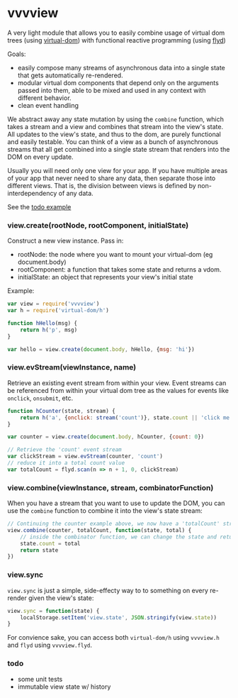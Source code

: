 # vvvview

A very light module that allows you to easily combine usage of virtual dom trees (using [virtual-dom](https://github.com/Matt-Esch/virtual-dom)) with functional reactive programming (using [flyd](https://github.com/paldepind/flyd))

Goals:
- easily compose many streams of asynchronous data into a single state that gets automatically re-rendered.
- modular virtual dom components that depend only on the arguments passed into them, able to be mixed and used in any context with different behavior.
- clean event handling

We abstract away any state mutation by using the `combine` function, which takes a stream and a view and combines that stream into the view's state. All updates to the view's state, and thus to the dom, are purely functional and easily testable. You can think of a view as a bunch of asynchronous streams that all get combined into a single state stream that renders into the DOM on every update.

Usually you will need only one view for your app. If you have multiple areas of your app that never need to share any data, then separate those into different views. That is, the division between views is defined by non-interdependency of any data.

See the [todo example](examples/todo/index.js)

### view.create(rootNode, rootComponent, initialState)

Construct a new view instance. Pass in:

* rootNode: the node where you want to mount your virtual-dom (eg document.body)
* rootComponent: a function that takes some state and returns a vdom.
* initialState: an object that represents your view's initial state

Example:

```js
var view = require('vvvview')
var h = require('virtual-dom/h')

function hHello(msg) {
	return h('p', msg)
}

var hello = view.create(document.body, hHello, {msg: 'hi'})
```

### view.evStream(viewInstance, name)

Retrieve an existing event stream from within your view. Event streams can be referenced from within your virtual dom tree as the values for events like `onclick`, `onsubmit`, etc.

```js
function hCounter(state, stream) {
	return h('a', {onclick: stream('count')}, state.count || 'click me!')
}

var counter = view.create(document.body, hCounter, {count: 0})

// Retrieve the 'count' event stream
var clickStream = view.evStream(counter, 'count')
// reduce it into a total count value
var totalCount = flyd.scan(n => n + 1, 0, clickStream)
```

### view.combine(viewInstance, stream, combinatorFunction)

When you have a stream that you want to use to update the DOM, you can use the `combine` function to combine it into the view's state stream:

```js
// Continuing the counter example above, we now have a 'totalCount' stream that sums your total clicks
view.combine(counter, totalCount, function(state, total) {
	// inside the combinator function, we can change the state and return the new state based on the count.
	state.count = total
	return state
})
```

### view.sync

`view.sync` is just a simple, side-effecty way to to something on every re-render given the view's state:

```js
view.sync = function(state) {
	localStorage.setItem('view.state', JSON.stringify(view.state))
}
```

For convience sake, you can access both `virtual-dom/h` using `vvvview.h` and `flyd` using `vvvview.flyd`.

### todo

* some unit tests 
* immutable view state w/ history

